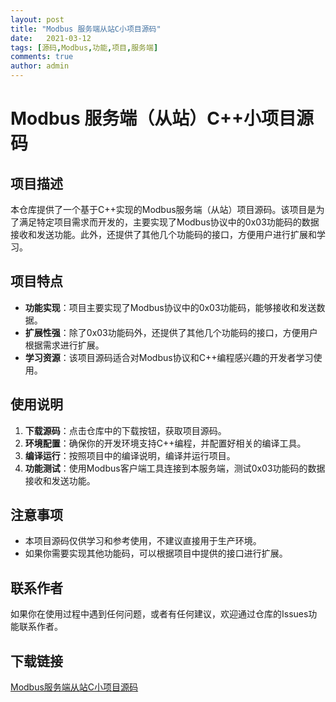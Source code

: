 ```yaml
---
layout: post
title: "Modbus 服务端从站C小项目源码"
date:   2021-03-12
tags: [源码,Modbus,功能,项目,服务端]
comments: true
author: admin
---
```

# Modbus 服务端（从站）C++小项目源码

## 项目描述

本仓库提供了一个基于C++实现的Modbus服务端（从站）项目源码。该项目是为了满足特定项目需求而开发的，主要实现了Modbus协议中的0x03功能码的数据接收和发送功能。此外，还提供了其他几个功能码的接口，方便用户进行扩展和学习。

## 项目特点

- **功能实现**：项目主要实现了Modbus协议中的0x03功能码，能够接收和发送数据。
- **扩展性强**：除了0x03功能码外，还提供了其他几个功能码的接口，方便用户根据需求进行扩展。
- **学习资源**：该项目源码适合对Modbus协议和C++编程感兴趣的开发者学习使用。

## 使用说明

1. **下载源码**：点击仓库中的下载按钮，获取项目源码。
2. **环境配置**：确保你的开发环境支持C++编程，并配置好相关的编译工具。
3. **编译运行**：按照项目中的编译说明，编译并运行项目。
4. **功能测试**：使用Modbus客户端工具连接到本服务端，测试0x03功能码的数据接收和发送功能。

## 注意事项

- 本项目源码仅供学习和参考使用，不建议直接用于生产环境。
- 如果你需要实现其他功能码，可以根据项目中提供的接口进行扩展。

## 联系作者

如果你在使用过程中遇到任何问题，或者有任何建议，欢迎通过仓库的Issues功能联系作者。

## 下载链接

[Modbus服务端从站C小项目源码](https://pan.quark.cn/s/38de720e273b)